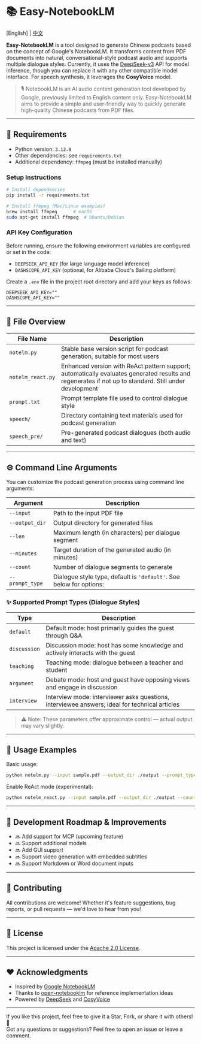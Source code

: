 # 📚 Easy-NotebookLM

[English] | [中文](./README_zn.md)

**Easy-NotebookLM** is a tool designed to generate Chinese podcasts based on the concept of Google's NotebookLM. It transforms content from PDF documents into natural, conversational-style podcast audio and supports multiple dialogue styles. Currently, it uses the [DeepSeek-v3](https://platform.deepseek.com/) API for model inference, though you can replace it with any other compatible model interface. For speech synthesis, it leverages the **CosyVoice** model.

> 🎙️ NotebookLM is an AI audio content generation tool developed by Google, previously limited to English content only. Easy-NotebookLM aims to provide a simple and user-friendly way to quickly generate high-quality Chinese podcasts from PDF files.

---

## 🧰 Requirements

- Python version: `3.12.8`
- Other dependencies: see `requirements.txt`
- Additional dependency: `ffmpeg` (must be installed manually)

### Setup Instructions
```bash
# Install dependencies
pip install -r requirements.txt

# Install ffmpeg (Mac/Linux examples)
brew install ffmpeg      # macOS
sudo apt-get install ffmpeg  # Ubuntu/Debian
```

### API Key Configuration

Before running, ensure the following environment variables are configured or set in the code:
- `DEEPSEEK_API_KEY` (for large language model inference)
- `DASHSCOPE_API_KEY` (optional, for Alibaba Cloud's Bailing platform)

Create a `.env` file in the project root directory and add your keys as follows:
```
DEEPSEEK_API_KEY=""
DASHSCOPE_API_KEY=""
```

---

## 📁 File Overview

| File Name         | Description |
|------------------|-------------|
| `notelm.py`        | Stable base version script for podcast generation, suitable for most users |
| `notelm_react.py`  | Enhanced version with ReAct pattern support; automatically evaluates generated results and regenerates if not up to standard. Still under development |
| `prompt.txt`       | Prompt template file used to control dialogue style |
| `speech/`          | Directory containing text materials used for podcast generation |
| `speech_pre/`      | Pre-generated podcast dialogues (both audio and text) |

---

## ⚙️ Command Line Arguments

You can customize the podcast generation process using command line arguments:

| Argument         | Description |
|------------------|-------------|
| `--input`         | Path to the input PDF file |
| `--output_dir`    | Output directory for generated files |
| `--len`           | Maximum length (in characters) per dialogue segment |
| `--minutes`       | Target duration of the generated audio (in minutes) |
| `--count`         | Number of dialogue segments to generate |
| `--prompt_type`   | Dialogue style type, default is `'default'`. See below for options: |

### ✨ Supported Prompt Types (Dialogue Styles)

| Type         | Description |
|--------------|-------------|
| `default`     | Default mode: host primarily guides the guest through Q&A |
| `discussion`  | Discussion mode: host has some knowledge and actively interacts with the guest |
| `teaching`    | Teaching mode: dialogue between a teacher and student |
| `argument`    | Debate mode: host and guest have opposing views and engage in discussion |
| `interview`   | Interview mode: interviewer asks questions, interviewee answers; ideal for technical articles |

> ⚠️ Note: These parameters offer approximate control — actual output may vary slightly.

---

## 🧪 Usage Examples

Basic usage:
```bash
python notelm.py --input sample.pdf --output_dir ./output --prompt_type discussion
```

Enable ReAct mode (experimental):
```bash
python notelm_react.py --input sample.pdf --output_dir ./output --count 5
```

---

## 📌 Development Roadmap & Improvements

- 🔜 Add support for MCP (upcoming feature)
- 🔜 Support additional  models
- 🔜 Add GUI support
- 🔜 Support video generation with embedded subtitles
- 🔜 Support Markdown or Word document inputs

---

## 🤝 Contributing

All contributions are welcome! Whether it's feature suggestions, bug reports, or pull requests — we'd love to hear from you!

---

## 📄 License

This project is licensed under the [Apache 2.0 License](LICENSE).

---

## ❤️ Acknowledgments

- Inspired by [Google NotebookLM](https://notebooklm.google/)
- Thanks to [open-notebooklm](https://github.com/gabrielchua/open-notebooklm) for reference implementation ideas
- Powered by [DeepSeek](https://platform.deepseek.com/) and [CosyVoice](https://github.com/FunAudioLLM/CosyVoice)

---

If you like this project, feel free to give it a Star, Fork, or share it with others! 🚀  
Got any questions or suggestions? Feel free to open an issue or leave a comment.